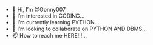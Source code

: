 - 👋 Hi, I’m @Gonny007
- 👀 I’m interested in CODING...
- 🌱 I’m currently learning PYTHON...
- 💞️ I’m looking to collaborate on PYTHON AND DBMS...
- 📫 How to reach me HERE!!!...

<!---
Gonny007/Gonny007 is a ✨ special ✨ repository because its `README.md` (this file) appears on your GitHub profile.
You can click the Preview link to take a look at your changes.
--->
